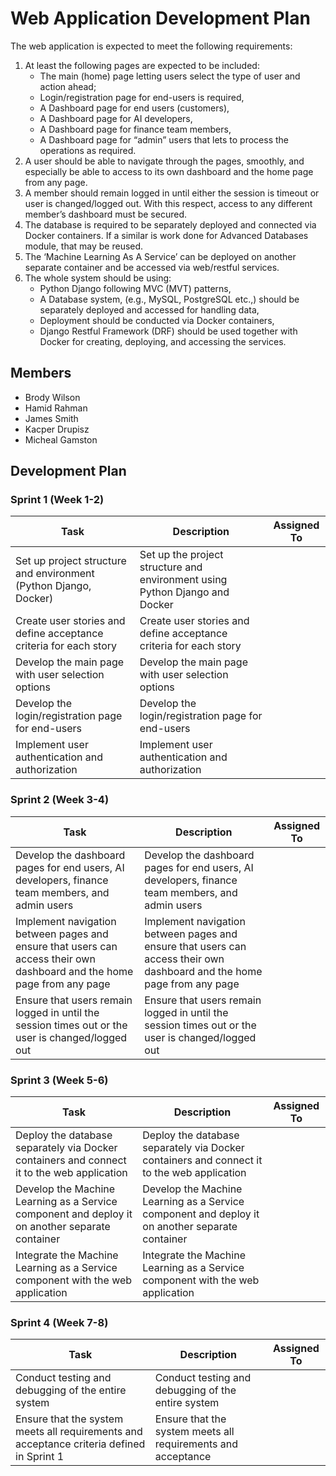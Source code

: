 Web Application Development Plan
===============================

The web application is expected to meet the following requirements:

1. At least the following pages are expected to be included:
	* The main (home) page letting users select the type of user and action ahead;
	* Login/registration page for end-users is required,
	* A Dashboard page for end users (customers),
	* A Dashboard page for AI developers,
	* A Dashboard page for finance team members,
	* A Dashboard page for “admin” users that lets to process the operations as required.
2. A user should be able to navigate through the pages, smoothly, and especially be able to access to its own dashboard and the home page from any page.
3. A member should remain logged in until either the session is timeout or user is changed/logged out. With this respect, access to any different member’s dashboard must be secured.
4. The database is required to be separately deployed and connected via Docker containers. If a similar is work done for Advanced Databases module, that may be reused.
5. The ‘Machine Learning As A Service’ can be deployed on another separate container and be accessed via web/restful services.
6. The whole system should be using:
	* Python Django following MVC (MVT) patterns,
	* A Database system, (e.g., MySQL, PostgreSQL etc.,) should be separately deployed and accessed for handling data,
	* Deployment should be conducted via Docker containers,
	* Django Restful Framework (DRF) should be used together with Docker for creating, deploying, and accessing the services.

Members
-------

* Brody Wilson
* Hamid Rahman
* James Smith
* Kacper Drupisz
* Micheal Gamston

Development Plan
---------------

### Sprint 1 (Week 1-2)

| Task | Description | Assigned To |
| --- | --- | --- |
| Set up project structure and environment (Python Django, Docker) | Set up the project structure and environment using Python Django and Docker |  |
| Create user stories and define acceptance criteria for each story | Create user stories and define acceptance criteria for each story |  |
| Develop the main page with user selection options | Develop the main page with user selection options |  |
| Develop the login/registration page for end-users | Develop the login/registration page for end-users |  |
| Implement user authentication and authorization | Implement user authentication and authorization |  |

### Sprint 2 (Week 3-4)

| Task | Description | Assigned To |
| --- | --- | --- |
| Develop the dashboard pages for end users, AI developers, finance team members, and admin users | Develop the dashboard pages for end users, AI developers, finance team members, and admin users |  |
| Implement navigation between pages and ensure that users can access their own dashboard and the home page from any page | Implement navigation between pages and ensure that users can access their own dashboard and the home page from any page |  |
| Ensure that users remain logged in until the session times out or the user is changed/logged out | Ensure that users remain logged in until the session times out or the user is changed/logged out |  |

### Sprint 3 (Week 5-6)

| Task | Description | Assigned To |
| --- | --- | --- |
| Deploy the database separately via Docker containers and connect it to the web application | Deploy the database separately via Docker containers and connect it to the web application |  |
| Develop the Machine Learning as a Service component and deploy it on another separate container | Develop the Machine Learning as a Service component and deploy it on another separate container |  |
| Integrate the Machine Learning as a Service component with the web application | Integrate the Machine Learning as a Service component with the web application |  |

### Sprint 4 (Week 7-8)

| Task | Description | Assigned To |
| --- | --- | --- |
| Conduct testing and debugging of the entire system | Conduct testing and debugging of the entire system |  |
| Ensure that the system meets all requirements and acceptance criteria defined in Sprint 1 | Ensure that the system meets all requirements and acceptance  |
